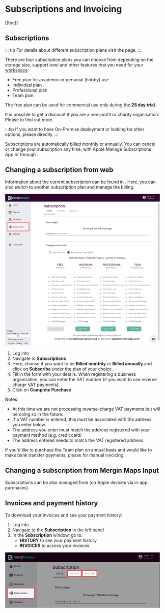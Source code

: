 # Subscriptions and Invoicing
[[toc]]

## Subscriptions

::: tip
For details about different subscription plans visit the <MainDomainNameLink id="pricing" desc="pricing"/> page.
:::

There are four <MainPlatformName /> subscription plans you can choose from depending on the storage size, support level and other features that you need for your [workspace](../../manage/workspaces/):
- Free plan for academic or personal (hobby) use
- Individual plan
- Professional plan
- Team plan


The free plan can be used for commercial use only during the **28 day trial**. 

It is possible to get a discount if you are a non-profit or charity organisation. Please <MerginMapsEmail id="sales" desc="contact us" /> to find out more.

:::tip
If you want to have On-Premise deployment or looking for other options, please <MerginMapsEmail id="sales" desc="contact us" /> directly.
:::

Subscriptions are automatically billed monthly or annually. You can cancel or change your subscription any time, with Apple Manage Subscriptions App or through <AppDomainNameLink />.

## Changing a subscription from web
Information about the current subscription can be found in <AppDomainNameLink />. Here, you can also switch to another subscription plan and manage the billing.

![org profile](./subscriptions.png)
1. Log into <AppDomainNameLink />
2. Navigate to **Subscriptions**
3. Here, choose if you want to be **Billed monthly** or **Billed annually** and click on **Subscribe** under the plan of your choice.
4. Fill in the form with your details. 
   When registering a business organisation, you can enter the VAT number (if you want to use reverse charge VAT payments).
5. Click on **Complete Purchase**

Notes:
- At this time we are not processing reverse-charge VAT payments but will be doing so in the future.
- If a VAT number is entered, this must be associated with the address you enter below.
- The address you enter must match the address registered with your payment method (e.g. credit card)
- The address entered needs to match the VAT registered address

If you'd like to purchase the Team plan on annual basis and would like to make bank transfer payments, please <MerginMapsEmail id="sales" desc="contact us" /> for manual invoicing.

## Changing a subscription from Mergin Maps Input
Subscriptions can be also managed from <MobileAppName /> (on Apple devices via in-app purchases).

## Invoices and payment history
To download your invoices and see your payment history:

1. Log into <AppDomainNameLink /> 
2. Navigate to the **Subscription** in the left panel
2. In the **Subscription** window, go to:
   - **HISTORY** to see your payment history 
   - **INVOICES** to access your invoices

![invoices and history](./invoices-history.png)
